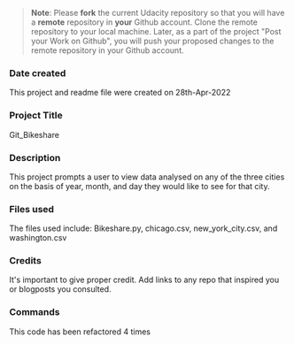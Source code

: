>**Note**: Please **fork** the current Udacity repository so that you will have a **remote** repository in **your** Github account. Clone the remote repository to your local machine. Later, as a part of the project "Post your Work on Github", you will push your proposed changes to the remote repository in your Github account.

### Date created
This project and readme file were created on 28th-Apr-2022

### Project Title
Git_Bikeshare

### Description
This project prompts a user to view data analysed on any of the three cities on the basis of year, month, and day they would like to see for that city.

### Files used
The files used include: Bikeshare.py, chicago.csv, new_york_city.csv, and washington.csv

### Credits
It's important to give proper credit. Add links to any repo that inspired you or blogposts you consulted.

### Commands
This code has been refactored 4 times
